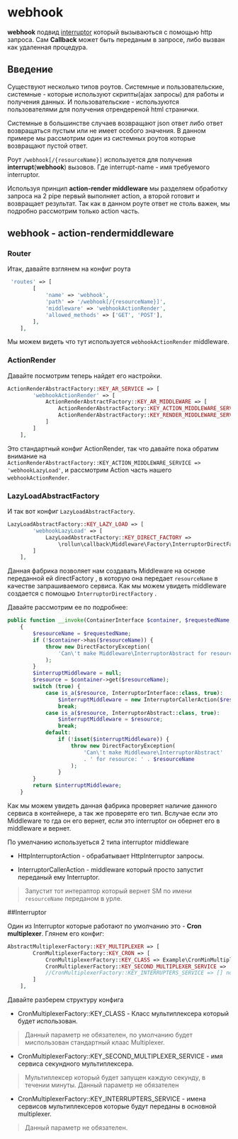 # webhook

**webhook** подвид [interruptor](./Callback.md#Interruptor) который вызываються с помощью http запроса.
Сам **Callback** может быть переданым в запросе, либо вызван как удаленная процедура. 

## Введение

Существуют несколько типов роутов.
Системные и пользовательские, системные - которые используют скрипты(ajax запросы) для работы и получения данных.
И пользовательские - используются пользователями для получения отрендереной html странички.

Системные в большинстве случаев возвращают json ответ либо ответ возвращаться пустым или не имеет особого значения.
В данном примере мы рассмотрим один из системных роутов которые возвращают пустой ответ.

Роут  `/webhook[/{resourceName}]`  используется для получения **interrupt**(**webhook**) вызовов.
Где  interrupt-name  - имя требуемого interruptor.

Используя принцип **action-render middleware** мы разделяем обработку запроса на 2 pipe первый выполняет action,
а второй готовит и возвращает результат. Так как в данном роуте ответ не столь важен, мы подробно рассмотрим только action часть.

## webhook - **action-rendermiddleware**

### Router
Итак, давайте взглянем на конфиг роута

```php
 'routes' => [
        [
            'name' => 'webhook',
            'path' => '/webhook[/{resourceName}]',
            'middleware' => 'webhookActionRender',
            'allowed_methods' => ['GET', 'POST'],
        ],
    ],    
```
Мы можем видеть что тут используется `webhookActionRender` middleware. 

### ActionRender


Давайте посмотрим теперь найдет его настройки.

```php
ActionRenderAbstractFactory::KEY_AR_SERVICE => [
        'webhookActionRender' => [
            ActionRenderAbstractFactory::KEY_AR_MIDDLEWARE => [
                ActionRenderAbstractFactory::KEY_ACTION_MIDDLEWARE_SERVICE => 'webhookLazyLoad',
                ActionRenderAbstractFactory::KEY_RENDER_MIDDLEWARE_SERVICE => 'webhookJsonRender'
            ]
        ]
    ],
```
Это стандартный конфиг ActionRender, 
так что давайте пока обратим внимание на
`ActionRenderAbstractFactory::KEY_ACTION_MIDDLEWARE_SERVICE => 'webhookLazyLoad'`, 
и рассмотрим Action часть нашего `webhookActionRender`.

### LazyLoadAbstractFactory

И так вот конфиг `LazyLoadAbstractFactory`. 
```php
LazyLoadAbstractFactory::KEY_LAZY_LOAD => [
        'webhookLazyLoad' => [
            LazyLoadAbstractFactory::KEY_DIRECT_FACTORY =>
                \rollun\callback\Middleware\Factory\InterruptorDirectFactory::class
        ]
    ],
```
Данная фабрика позволяет нам создавать Middleware на основе переданной ей  directFactory ,
в которую она передает `resourceName` в качестве запрашиваемого сервиса.
Как мы можем увидеть middleware создается с помощью `InterruptorDirectFactory` .

Давайте рассмотрим ее по подробнее:

```php
public function __invoke(ContainerInterface $container, $requestedName, array $options = null)
    {
        $resourceName = $requestedName;
        if (!$container->has($resourceName)) {
            throw new DirectFactoryException(
                'Can\'t make Middleware\InterruptorAbstract for resource: ' . $resourceName
            );
        }
        $interruptMiddleware = null;
        $resource = $container->get($resourceName);
        switch (true) {
            case is_a($resource, InterruptorInterface::class, true):
                $interruptMiddleware = new InterruptorCallerAction($resource);
                break;
            case is_a($resource, InterruptorAbstract::class, true):
                $interruptMiddleware = $resource;
                break;
            default:
                if (!isset($interruptMiddleware)) {
                    throw new DirectFactoryException(
                        'Can\'t make Middleware\InterruptorAbstract'
                        . ' for resource: ' . $resourceName
                    );
                }
        }
        return $interruptMiddleware;
    }
```

Как мы можем увидеть данная фабрика проверяет наличие данного сервиса в контейнере, а так же проверяте его тип.
Вслучае если это Middleware то гда он его вернет, если это interruptor он обернет его в middleware и вернет.

По умелчанию используеться 2 типа interruptor middleware 

* HttpInterruptorAction - обрабатывает HttpInterruptor запросы.

* InterruptorCallerAction - middleware который просто запустит переданый ему Interruptor.
> Запустит тот интераптор который вернет SM по имени `resourceName` переданом в урле.

##Interruptor 

Один из Interruptor которые работают по умолчанию это - **Cron multiplexer**.
Глянем его конфиг:

```php
AbstractMultiplexerFactory::KEY_MULTIPLEXER => [
        CronMultiplexerFactory::KEY_CRON => [
            CronMultiplexerFactory::KEY_CLASS => Example\CronMinMultiplexer::class,//not require
            CronMultiplexerFactory::KEY_SECOND_MULTIPLEXER_SERVICE => 'cronSecMultiplexer', //not require
            //CronMultiplexerFactory::KEY_INTERRUPTERS_SERVICE => [] not require
        ]
    ],
```
Давайте разберем структуру конфига
* CronMultiplexerFactory::KEY_CLASS - Класс мультиплексера который будет использован.
> Данный параметр не обязателен, по умолчанию будет миспользован стандартный клаас Multiplexer.  
* CronMultiplexerFactory::KEY_SECOND_MULTIPLEXER_SERVICE - имя сервиса секундного мультиплексера.
> Мультиплексер который будет запущен каждую секунду, в течении минуты. Данный параметр не обязателен
* CronMultiplexerFactory::KEY_INTERRUPTERS_SERVICE - имена сервисов мультиплексеров
которые будут переданы в основной multiplexer.
> Данный параметр не обязателен.